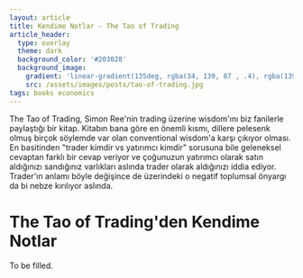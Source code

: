 ```yaml
---
layout: article
title: Kendime Notlar - The Tao of Trading
article_header:
  type: overlay
  theme: dark
  background_color: '#203028'
  background_image:
    gradient: 'linear-gradient(135deg, rgba(34, 139, 87 , .4), rgba(139, 34, 139, .4))'
    src: /assets/images/posts/tao-of-trading.jpg
tags: books economics
---
```


The Tao of Trading, Simon Ree'nin trading üzerine wisdom'ını biz fanilerle paylaştığı bir kitap. Kitabın bana göre en önemli kısmı, dillere pelesenk olmuş birçok söylemde var olan conventional wisdom'a karşı çıkıyor olması. En basitinden "trader kimdir vs yatırımcı kimdir" sorusuna bile geleneksel cevaptan farklı bir cevap veriyor ve çoğunuzun yatırımcı olarak satın aldığınızı sandığınız varlıkları aslında trader olarak aldığınızı iddia ediyor. Trader'ın anlamı böyle değişince de üzerindeki o negatif toplumsal önyargı da bi nebze kırılıyor aslında.

# The Tao of Trading'den Kendime Notlar

To be filled.
